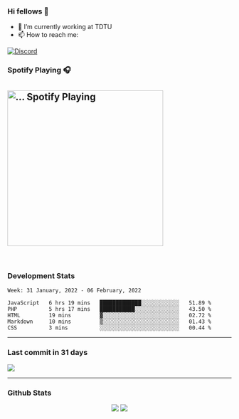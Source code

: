 ### Hi fellows 👋

- 🔭 I’m currently working at TDTU
- 📫 How to reach me:
<a href = "https://discordapp.com/users/517725152327499806">
  <img align="center" src="https://discord.c99.nl/widget/theme-4/517725152327499806.png" alt="Discord"/>
</a>


### Spotify Playing 🎧
[<img src="https://spotify-readme-git-master-maoleng.vercel.app/api/spotify-playing" alt="... Spotify Playing" width="350" />](https://open.spotify.com/user/jo3t0sjswxmpet9c67mq6qph3)
---
<br>

### Development Stats
<!--START_SECTION:waka-->
```text
Week: 31 January, 2022 - 06 February, 2022

JavaScript   6 hrs 19 mins   █████████████░░░░░░░░░░░░   51.89 % 
PHP          5 hrs 17 mins   ███████████░░░░░░░░░░░░░░   43.50 % 
HTML         19 mins         ▓░░░░░░░░░░░░░░░░░░░░░░░░   02.72 % 
Markdown     10 mins         ▒░░░░░░░░░░░░░░░░░░░░░░░░   01.43 % 
CSS          3 mins          ░░░░░░░░░░░░░░░░░░░░░░░░░   00.44 % 
```
<!--END_SECTION:waka-->

---
### Last commit in 31 days
<img src = "https://activity-graph.herokuapp.com/graph?username=maoleng&theme=react-dark">

---
### Github Stats
<p align = "center">
  <img src = "https://github-readme-stats.vercel.app/api?username=maoleng&theme=radical&line_height=27">
  <img src = "https://github-readme-stats.vercel.app/api/top-langs/?username=maoleng&count_private=true&theme=radical&langs_count=3">
</p>
